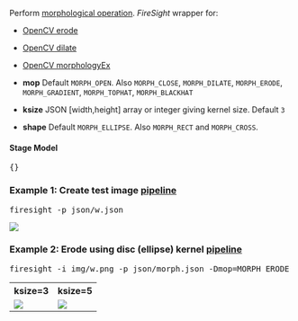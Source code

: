 Perform [morphological operation](http://en.wikipedia.org/wiki/Mathematical_morphology). 
_FireSight_ wrapper for:
* [OpenCV erode](http://docs.opencv.org/modules/imgproc/doc/filtering.html?highlight=erode#erode)
* [OpenCV dilate](http://docs.opencv.org/modules/imgproc/doc/filtering.html?highlight=dilate#dilate)
* [OpenCV morphologyEx](http://docs.opencv.org/modules/imgproc/doc/filtering.html?highlight=morphologyex#morphologyex)

* **mop** Default `MORPH_OPEN`. Also `MORPH_CLOSE`, `MORPH_DILATE`, `MORPH_ERODE`, `MORPH_GRADIENT`, `MORPH_TOPHAT`, `MORPH_BLACKHAT`
* **ksize** JSON [width,height] array or integer giving kernel size. Default `3`
* **shape** Default `MORPH_ELLIPSE`. Also `MORPH_RECT` and `MORPH_CROSS`.

#### Stage Model
<pre>{}</pre>

### Example 1: Create test image [pipeline](https://github.com/firepick1/FireSight/blob/master/json/w.json)
<pre>firesight -p json/w.json</pre>
<img src="https://github.com/firepick1/FireSight/blob/master/img/w.png?raw=true">

### Example 2: Erode using disc (ellipse) kernel [pipeline](https://github.com/firepick1/FireSight/blob/master/json/morph.json)
<pre>firesight -i img/w.png -p json/morph.json -Dmop=MORPH_ERODE -Dksize=3 -o target/morph-erode-3.png</pre>
<table>
<tr><th>ksize=3</th><th>ksize=5</th></tr>
<tr><td>
<img src="https://github.com/firepick1/FireSight/blob/master/img/morph-erode-3.png?raw=true">
</td><td>
<img src="https://github.com/firepick1/FireSight/blob/master/img/morph-erode-5.png?raw=true">
</td></tr>
</table>

